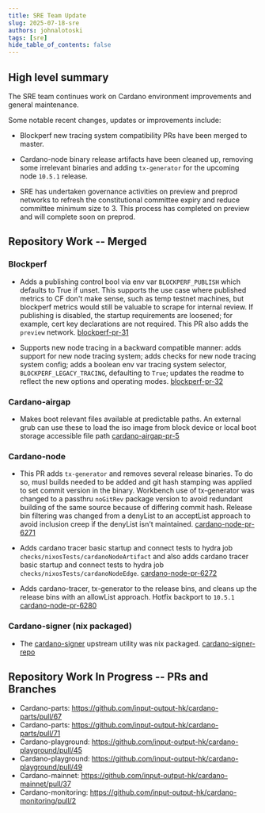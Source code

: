 ```yaml
---
title: SRE Team Update
slug: 2025-07-18-sre
authors: johnalotoski
tags: [sre]
hide_table_of_contents: false
---
```


## High level summary

The SRE team continues work on Cardano environment improvements and general maintenance.

Some notable recent changes, updates or improvements include:

* Blockperf new tracing system compatibility PRs have been merged to master.

* Cardano-node binary release artifacts have been cleaned up, removing some
irrelevant binaries and adding `tx-generator` for the upcoming node `10.5.1`
release.

* SRE has undertaken governance activities on preview and preprod networks
to refresh the constitutional committee expiry and reduce committee minimum
size to 3.  This process has completed on preview and will complete soon on
preprod.


## Repository Work -- Merged

### Blockperf
* Adds a publishing control bool via env var `BLOCKPERF_PUBLISH` which defaults
  to True if unset. This supports the use case where published metrics to CF
  don't make sense, such as temp testnet machines, but blockperf metrics would
  still be valuable to scrape for internal review. If publishing is disabled, the
  startup requirements are loosened; for example, cert key declarations are not
  required. This PR also adds the `preview` network.
  [blockperf-pr-31](https://github.com/cardano-foundation/blockperf/pull/31)

* Supports new node tracing in a backward compatible manner: adds support for
  new node tracing system; adds checks for new node tracing system config; adds a
  boolean env var tracing system selector, `BLOCKPERF_LEGACY_TRACING`, defaulting
  to `True`; updates the readme to reflect the new options and operating modes.
  [blockperf-pr-32](https://github.com/cardano-foundation/blockperf/pull/32)


### Cardano-airgap
* Makes boot relevant files available at predictable paths. An external grub
  can use these to load the iso image from block device or local boot storage
  accessible file path
  [cardano-airgap-pr-5](https://github.com/IntersectMBO/cardano-airgap/pull/5)


### Cardano-node
* This PR adds `tx-generator` and removes several release binaries. To do so,
  musl builds needed to be added and git hash stamping was applied to set commit
  version in the binary. Workbench use of tx-generator was changed to a passthru
  `noGitRev` package version to avoid redundant building of the same source because
  of differing commit hash. Release bin filtering was changed from a denyList to
  an acceptList approach to avoid inclusion creep if the denyList isn't
  maintained.
  [cardano-node-pr-6271](https://github.com/IntersectMBO/cardano-node/pull/6271)

* Adds cardano tracer basic startup and connect tests to hydra job
  `checks/nixosTests/cardanoNodeArtifact` and also adds cardano tracer basic
  startup and connect tests to hydra job `checks/nixosTests/cardanoNodeEdge`.
  [cardano-node-pr-6272](https://github.com/IntersectMBO/cardano-node/pull/6272)

* Adds cardano-tracer, tx-generator to the release bins, and cleans up the
  release bins with an allowList approach.  Hotfix backport to `10.5.1`
  [cardano-node-pr-6280](https://github.com/IntersectMBO/cardano-node/pull/6280)


### Cardano-signer (nix packaged)
* The [cardano-signer](https://github.com/gitmachtl/cardano-signer) upstream
  utility was nix packaged.
  [cardano-signer-repo](https://github.com/johnalotoski/cardano-signer)


## Repository Work In Progress -- PRs and Branches

* Cardano-parts: https://github.com/input-output-hk/cardano-parts/pull/67
* Cardano-parts: https://github.com/input-output-hk/cardano-parts/pull/71
* Cardano-playground: https://github.com/input-output-hk/cardano-playground/pull/45
* Cardano-playground: https://github.com/input-output-hk/cardano-playground/pull/49
* Cardano-mainnet: https://github.com/input-output-hk/cardano-mainnet/pull/37
* Cardano-monitoring: https://github.com/input-output-hk/cardano-monitoring/pull/2
